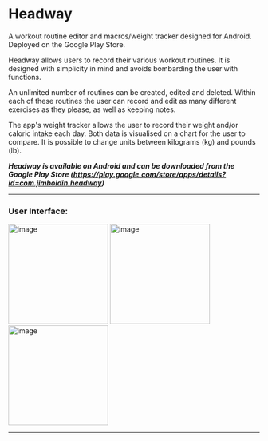 # Headway
A workout routine editor and macros/weight tracker designed for Android. Deployed on the Google Play Store.

Headway allows users to record their various workout routines. It is designed with simplicity in mind and avoids bombarding the user with functions.

An unlimited number of routines can be created, edited and deleted. Within each of these routines the user can record and edit as many different exercises as they please, as well as keeping notes. 

The app's weight tracker allows the user to record their weight and/or caloric intake each day. Both data is visualised on a chart for the user to compare. It is possible to change units between kilograms (kg) and pounds (lb).

**_Headway is available on Android and can be downloaded from the Google Play Store (https://play.google.com/store/apps/details?id=com.jimboidin.headway)_**

---

### User Interface:

<img width="200" alt="image" src="https://github.com/jamesclackett/Headway-Android/assets/55019466/c1a75d4d-3d27-4076-be09-9e426ea14a77">
<img width="200" alt="image" src="https://github.com/jamesclackett/Headway-Android/assets/55019466/eb43773f-783c-40cc-94f3-1fb6230108e6">
<img width="200" alt="image" src="https://github.com/jamesclackett/Headway-Android/assets/55019466/88d53f34-5dfc-4e5d-a5de-c8db4650b0b8">

---
